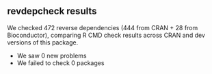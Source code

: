 ## revdepcheck results

We checked 472 reverse dependencies (444 from CRAN + 28 from Bioconductor), comparing R CMD check results across CRAN and dev versions of this package.

 * We saw 0 new problems
 * We failed to check 0 packages

